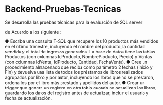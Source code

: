 # Backend-Pruebas-Tecnicas
Se desarrolla las pruebas técnicas para la evaluación de SQL server


de Acuerdo a los siguiente :

● Escriba una consulta T-SQL que recupere los 10 productos más vendidos en el último trimestre, incluyendo el nombre del producto, la cantidad vendida y el total de ingresos generados. La base de datos tiene las tablas Productos (con columnas IdProducto, NombreProducto, Precio) y Ventas (con columnas IdVenta, IdProducto, Cantidad, FechaVenta).
● Cree un procedimiento almacenado que reciba como parámetro 2 fechas (inicio y Fin) y devuelva una lista de todos los préstamos de libros realizados agrupados por libro y por autor, incluyendo los libros que no se prestaron, ordenarlos por el libro más prestado y apellidos del autor.
● Crear un trigger que genere un registro en otra tabla cuando se actualizan los libros, guardando los datos del registro antes de actualizar, incluir el usuario y fecha de actualización.
